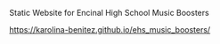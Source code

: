 Static Website for Encinal High School Music Boosters

https://karolina-benitez.github.io/ehs_music_boosters/